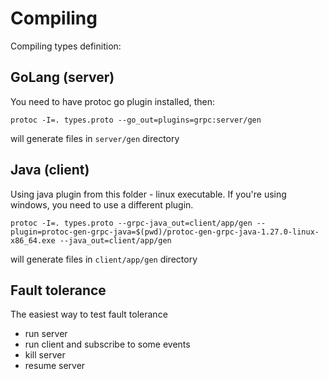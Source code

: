 # Compiling

Compiling types definition:

## GoLang (server)

You need to have protoc go plugin installed, then:
```
protoc -I=. types.proto --go_out=plugins=grpc:server/gen
```
will generate files in `server/gen` directory


## Java (client)

Using java plugin from this folder - linux executable.
If you're using windows, you need to use a different plugin.
```
protoc -I=. types.proto --grpc-java_out=client/app/gen --plugin=protoc-gen-grpc-java=$(pwd)/protoc-gen-grpc-java-1.27.0-linux-x86_64.exe --java_out=client/app/gen
```

will generate files in `client/app/gen` directory

## Fault tolerance

The easiest way to test fault tolerance

* run server
* run client and subscribe to some events
* kill server
* resume server

